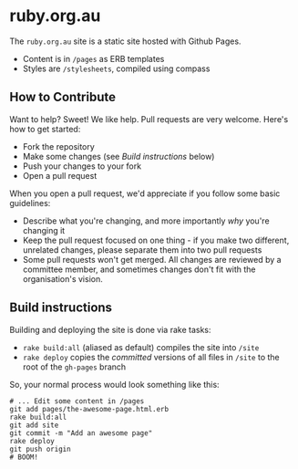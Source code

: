 # ruby.org.au

The `ruby.org.au` site is a static site hosted with Github Pages.

* Content is in `/pages` as ERB templates
* Styles are `/stylesheets`, compiled using compass

## How to Contribute

Want to help? Sweet! We like help. Pull requests are very welcome. Here's how
to get started:

* Fork the repository
* Make some changes (see _Build instructions_ below)
* Push your changes to your fork
* Open a pull request

When you open a pull request, we'd appreciate if you follow some basic
guidelines:

* Describe what you're changing, and more importantly _why_ you're changing it
* Keep the pull request focused on one thing - if you make two different,
  unrelated changes, please separate them into two pull requests
* Some pull requests won't get merged. All changes are reviewed by a committee
  member, and sometimes changes don't fit with the organisation's vision.

## Build instructions

Building and deploying the site is done via rake tasks:

* `rake build:all` (aliased as default) compiles the site into `/site`
* `rake deploy` copies the _committed_ versions of all files in `/site` to the
  root of the `gh-pages` branch

So, your normal process would look something like this:

```
# ... Edit some content in /pages
git add pages/the-awesome-page.html.erb
rake build:all
git add site
git commit -m "Add an awesome page"
rake deploy
git push origin
# BOOM!
```

